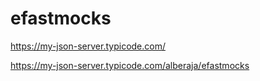 # efastmocks
https://my-json-server.typicode.com/

https://my-json-server.typicode.com/alberaja/efastmocks
